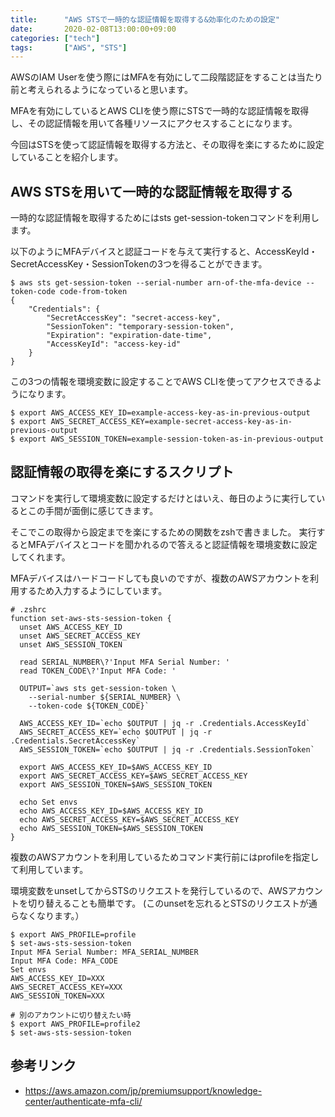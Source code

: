 ```yaml
---
title:      "AWS STSで一時的な認証情報を取得する&効率化のための設定"
date:       2020-02-08T13:00:00+09:00
categories: ["tech"]
tags:       ["AWS", "STS"]
---
```


AWSのIAM Userを使う際にはMFAを有効にして二段階認証をすることは当たり前と考えられるようになっていると思います。

MFAを有効にしているとAWS CLIを使う際にSTSで一時的な認証情報を取得し、その認証情報を用いて各種リソースにアクセスすることになります。

今回はSTSを使って認証情報を取得する方法と、その取得を楽にするために設定していることを紹介します。

## AWS STSを用いて一時的な認証情報を取得する

一時的な認証情報を取得するためにはsts get-session-tokenコマンドを利用します。

以下のようにMFAデバイスと認証コードを与えて実行すると、AccessKeyId・SecretAccessKey・SessionTokenの3つを得ることができます。

```
$ aws sts get-session-token --serial-number arn-of-the-mfa-device --token-code code-from-token
{
    "Credentials": {
        "SecretAccessKey": "secret-access-key",
        "SessionToken": "temporary-session-token",
        "Expiration": "expiration-date-time",
        "AccessKeyId": "access-key-id"
    }
}
```

この3つの情報を環境変数に設定することでAWS CLIを使ってアクセスできるようになります。

```
$ export AWS_ACCESS_KEY_ID=example-access-key-as-in-previous-output
$ export AWS_SECRET_ACCESS_KEY=example-secret-access-key-as-in-previous-output
$ export AWS_SESSION_TOKEN=example-session-token-as-in-previous-output
```

## 認証情報の取得を楽にするスクリプト

コマンドを実行して環境変数に設定するだけとはいえ、毎日のように実行しているとこの手間が面倒に感じてきます。

そこでこの取得から設定までを楽にするための関数をzshで書きました。
実行するとMFAデバイスとコードを聞かれるので答えると認証情報を環境変数に設定してくれます。

MFAデバイスはハードコードしても良いのですが、複数のAWSアカウントを利用するため入力するようにしています。

```
# .zshrc
function set-aws-sts-session-token {
  unset AWS_ACCESS_KEY_ID
  unset AWS_SECRET_ACCESS_KEY
  unset AWS_SESSION_TOKEN

  read SERIAL_NUMBER\?'Input MFA Serial Number: '
  read TOKEN_CODE\?'Input MFA Code: '

  OUTPUT=`aws sts get-session-token \
    --serial-number ${SERIAL_NUMBER} \
    --token-code ${TOKEN_CODE}`

  AWS_ACCESS_KEY_ID=`echo $OUTPUT | jq -r .Credentials.AccessKeyId`
  AWS_SECRET_ACCESS_KEY=`echo $OUTPUT | jq -r .Credentials.SecretAccessKey`
  AWS_SESSION_TOKEN=`echo $OUTPUT | jq -r .Credentials.SessionToken`

  export AWS_ACCESS_KEY_ID=$AWS_ACCESS_KEY_ID
  export AWS_SECRET_ACCESS_KEY=$AWS_SECRET_ACCESS_KEY
  export AWS_SESSION_TOKEN=$AWS_SESSION_TOKEN

  echo Set envs
  echo AWS_ACCESS_KEY_ID=$AWS_ACCESS_KEY_ID
  echo AWS_SECRET_ACCESS_KEY=$AWS_SECRET_ACCESS_KEY
  echo AWS_SESSION_TOKEN=$AWS_SESSION_TOKEN
}
```

複数のAWSアカウントを利用しているためコマンド実行前にはprofileを指定して利用しています。

環境変数をunsetしてからSTSのリクエストを発行しているので、AWSアカウントを切り替えることも簡単です。
(このunsetを忘れるとSTSのリクエストが通らなくなります。）

```
$ export AWS_PROFILE=profile
$ set-aws-sts-session-token
Input MFA Serial Number: MFA_SERIAL_NUMBER
Input MFA Code: MFA_CODE
Set envs
AWS_ACCESS_KEY_ID=XXX
AWS_SECRET_ACCESS_KEY=XXX
AWS_SESSION_TOKEN=XXX

# 別のアカウントに切り替えたい時
$ export AWS_PROFILE=profile2
$ set-aws-sts-session-token
```

## 参考リンク
- https://aws.amazon.com/jp/premiumsupport/knowledge-center/authenticate-mfa-cli/
